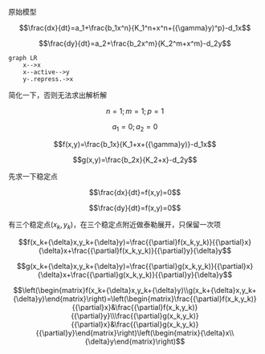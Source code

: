 原始模型

$$\frac{dx}{dt}=a_1+\frac{b_1x^n}{K_1^n+x^n+({\gamma}y)^p}-d_1x$$

$$\frac{dy}{dt}=a_2+\frac{b_2x^m}{K_2^m+x^m}-d_2y$$

```mermaid
graph LR
	x-->x
	x--active-->y
	y-.repress.->x
```

简化一下，否则无法求出解析解

$$n=1;m=1;p=1$$

$$a_1=0;a_2=0$$

$$f(x,y)=\frac{b_1x}{K_1+x+({\gamma}y)}-d_1x$$

$$g(x,y)=\frac{b_2x}{K_2+x}-d_2y$$

先求一下稳定点

$$\frac{dx}{dt}=f(x,y)=0$$

$$\frac{dy}{dt}=f(x,y)=0$$

有三个稳定点$(x_k,y_k)$，在三个稳定点附近做泰勒展开，只保留一次项

$$f(x_k+{\delta}x,y_k+{\delta}y)=\frac{{\partial}f(x_k,y_k)}{{\partial}x}{\delta}x+\frac{{\partial}f(x_k,y_k)}{{\partial}y}{\delta}y$$

$$g(x_k+{\delta}x,y_k+{\delta}y)=\frac{{\partial}g(x_k,y_k)}{{\partial}x}{\delta}x+\frac{{\partial}g(x_k,y_k)}{{\partial}y}{\delta}y$$

$$\left(\begin{matrix}f(x_k+{\delta}x,y_k+{\delta}y)\\g(x_k+{\delta}x,y_k+{\delta}y)\end{matrix}\right)=\left(\begin{matrix}\frac{{\partial}f(x_k,y_k)}{{\partial}x}&\frac{{\partial}f(x_k,y_k)}{{\partial}y}\\\frac{{\partial}g(x_k,y_k)}{{\partial}x}&\frac{{\partial}g(x_k,y_k)}{{\partial}y}\end{matrix}\right)\left(\begin{matrix}{\delta}x\\{\delta}y\end{matrix}\right)$$

